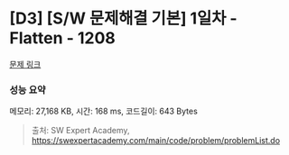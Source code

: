 # [D3] [S/W 문제해결 기본] 1일차 - Flatten - 1208 

[문제 링크](https://swexpertacademy.com/main/code/problem/problemDetail.do?contestProbId=AV139KOaABgCFAYh) 

### 성능 요약

메모리: 27,168 KB, 시간: 168 ms, 코드길이: 643 Bytes



> 출처: SW Expert Academy, https://swexpertacademy.com/main/code/problem/problemList.do